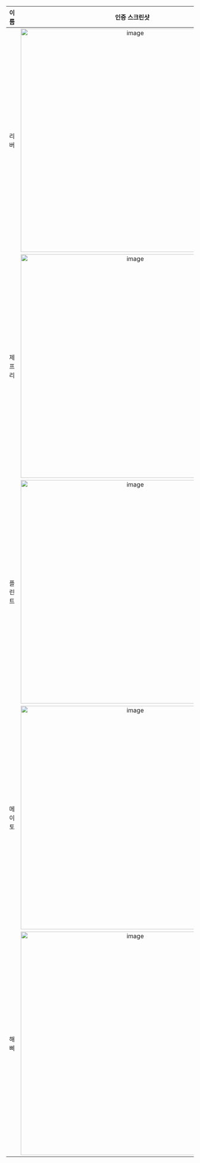 | **이름** | **인증 스크린샷** |
|:--------:|:-----------------:|
| 리버   | <img width="600" alt="image" src="https://github.com/user-attachments/assets/b23eb9a7-ef4c-4144-a8b0-ed4a6e33bb1f" /> |
| 제프리 | <img width="600" alt="image" src="https://github.com/user-attachments/assets/6e8ca2ed-d819-4a16-bb11-1b6c6c836931" /> |
| 플린트 | <img width="600" alt="image" src="https://github.com/user-attachments/assets/b31d9c6b-b605-4bdf-8671-ae365978ac1d" /> |
| 메이토 | <img width="600" alt="image" src="https://github.com/user-attachments/assets/e86a0e1a-8fcc-4349-98c4-abd6b46a4b54" />|
| 해삐 | <img width="600" alt="image" src="https://github.com/user-attachments/assets/dc18fbe8-3622-4708-9200-611f10ceb731" /> |
